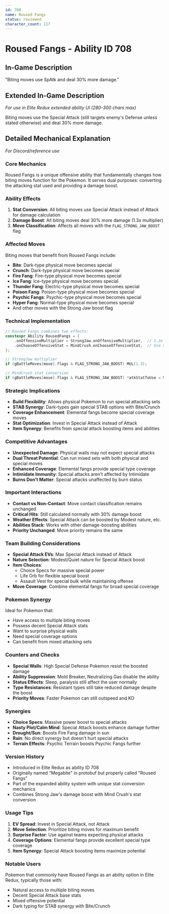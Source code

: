 ```yaml
---
id: 708
name: Roused Fangs
status: reviewed
character_count: 117
---
```


# Roused Fangs - Ability ID 708

## In-Game Description
"Biting moves use SpAtk and deal 30% more damage."

## Extended In-Game Description
*For use in Elite Redux extended ability UI (280-300 chars max)*

Biting moves use the Special Attack (still targets enemy's Defense unless stated otherwise) and deal 30% more damage. 

## Detailed Mechanical Explanation
*For Discord/reference use*

### Core Mechanics
Roused Fangs is a unique offensive ability that fundamentally changes how biting moves function for the Pokemon. It serves dual purposes: converting the attacking stat used and providing a damage boost.

### Ability Effects
1. **Stat Conversion**: All biting moves use Special Attack instead of Attack for damage calculation
2. **Damage Boost**: All biting moves deal 30% more damage (1.3x multiplier)
3. **Move Classification**: Affects all moves with the `FLAG_STRONG_JAW_BOOST` flag

### Affected Moves
Biting moves that benefit from Roused Fangs include:
- **Bite**: Dark-type physical move becomes special
- **Crunch**: Dark-type physical move becomes special  
- **Fire Fang**: Fire-type physical move becomes special
- **Ice Fang**: Ice-type physical move becomes special
- **Thunder Fang**: Electric-type physical move becomes special
- **Poison Fang**: Poison-type physical move becomes special
- **Psychic Fangs**: Psychic-type physical move becomes special
- **Hyper Fang**: Normal-type physical move becomes special
- And other moves with the Strong Jaw boost flag

### Technical Implementation
```c
// Roused Fangs combines two effects:
constexpr Ability RousedFangs = {
    .onOffensiveMultiplier = StrongJaw.onOffensiveMultiplier,  // 1.3x damage
    .onChooseOffensiveStat = MindCrush.onChooseOffensiveStat,  // Use SpAtk
};

// StrongJaw multiplier
if (gBattleMoves[move].flags & FLAG_STRONG_JAW_BOOST) MUL(1.3);

// MindCrush stat conversion  
if (gBattleMoves[move].flags & FLAG_STRONG_JAW_BOOST) *atkStatToUse = STAT_SPATK;
```

### Strategic Implications
- **Build Flexibility**: Allows physical Pokemon to run special attacking sets
- **STAB Synergy**: Dark-types gain special STAB options with Bite/Crunch
- **Coverage Enhancement**: Elemental fangs become special coverage moves
- **Stat Optimization**: Invest in Special Attack instead of Attack
- **Item Synergy**: Benefits from special attack boosting items and abilities

### Competitive Advantages
- **Unexpected Damage**: Physical walls may not expect special attacks
- **Dual Threat Potential**: Can run mixed sets with both physical and special moves
- **Enhanced Coverage**: Elemental fangs provide special type coverage
- **Intimidate Immunity**: Special attacks aren't affected by Intimidate
- **Burns Don't Matter**: Special attacks unaffected by burn status

### Important Interactions
- **Contact vs Non-Contact**: Move contact classification remains unchanged
- **Critical Hits**: Still calculated normally with 30% damage boost
- **Weather Effects**: Special Attack can be boosted by Modest nature, etc.
- **Abilities Stack**: Works with other damage-boosting abilities
- **Priority Unchanged**: Move priority remains the same

### Team Building Considerations
- **Special Attack EVs**: Max Special Attack instead of Attack
- **Nature Selection**: Modest/Quiet nature for Special Attack boost
- **Item Choices**: 
  - Choice Specs for massive special power
  - Life Orb for flexible special boost
  - Assault Vest for special bulk while maintaining offense
- **Move Coverage**: Combine elemental fangs for broad special coverage

### Pokemon Synergy
Ideal for Pokemon that:
- Have access to multiple biting moves
- Possess decent Special Attack stats
- Want to surprise physical walls
- Need special coverage options
- Can benefit from mixed attacking sets

### Counters and Checks
- **Special Walls**: High Special Defense Pokemon resist the boosted damage
- **Ability Suppression**: Mold Breaker, Neutralizing Gas disable the ability
- **Status Effects**: Sleep, paralysis still affect the user normally
- **Type Resistances**: Resistant types still take reduced damage despite the boost
- **Priority Moves**: Faster Pokemon can still outspeed and KO

### Synergies
- **Choice Specs**: Massive power boost to special attacks
- **Nasty Plot/Calm Mind**: Special Attack boosts enhance damage further  
- **Drought/Sun**: Boosts Fire Fang damage in sun
- **Rain**: No direct synergy but doesn't hurt special attacks
- **Terrain Effects**: Psychic Terrain boosts Psychic Fangs further

### Version History
- Introduced in Elite Redux as ability ID 708
- Originally named "Megabite" in protobuf but properly called "Roused Fangs"
- Part of the expanded ability system with unique stat conversion mechanics
- Combines Strong Jaw's damage boost with Mind Crush's stat conversion

### Usage Tips
1. **EV Spread**: Invest in Special Attack, not Attack
2. **Move Selection**: Prioritize biting moves for maximum benefit
3. **Surprise Factor**: Use against teams expecting physical attacks
4. **Coverage Options**: Elemental fangs provide excellent special type coverage
5. **Item Synergy**: Special Attack boosting items maximize potential

### Notable Users
Pokemon that commonly have Roused Fangs as an ability option in Elite Redux, typically those with:
- Natural access to multiple biting moves
- Decent Special Attack base stats
- Mixed offensive potential
- Dark typing for STAB synergy with Bite/Crunch